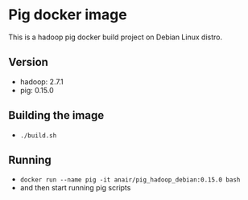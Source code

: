 # Pig docker image
This is a hadoop pig docker build project on Debian Linux distro.

## Version
- hadoop: 2.7.1
- pig: 0.15.0


## Building the image
- ``./build.sh``

## Running
- ``docker run --name pig -it anair/pig_hadoop_debian:0.15.0 bash``
- and then start running pig scripts

